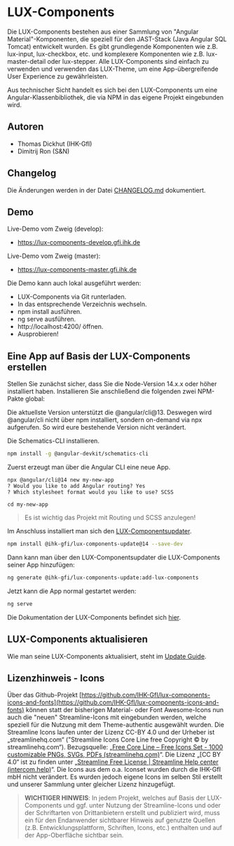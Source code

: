 # LUX-Components
Die LUX-Components bestehen aus einer Sammlung von "Angular Material"-Komponenten, 
die speziell für den JAST-Stack (Java Angular SQL Tomcat)
entwickelt wurden. Es gibt grundlegende Komponenten wie z.B. lux-input, lux-checkbox, 
etc. und komplexere Komponenten wie z.B. lux-master-detail oder lux-stepper. 
Alle LUX-Components sind einfach zu verwenden und verwenden das LUX-Theme, 
um eine App-übergreifende User Experience zu gewährleisten.    

Aus technischer Sicht handelt es sich bei den LUX-Components um eine 
Angular-Klassenbibliothek, die via NPM in das eigene Projekt eingebunden wird. 

## Autoren
- Thomas Dickhut (IHK-GfI)
- Dimitrij Ron (S&N)

## Changelog
Die Änderungen werden in der Datei [CHANGELOG.md](https://github.com/IHK-GfI/lux-components/blob/master/CHANGELOG.md) dokumentiert.

## Demo
Live-Demo vom Zweig (develop): 
- https://lux-components-develop.gfi.ihk.de

Live-Demo vom Zweig (master): 
- https://lux-components-master.gfi.ihk.de

Die Demo kann auch lokal ausgeführt werden: 
- LUX-Components via Git runterladen. 
- In das entsprechende Verzeichnis wechseln.
- npm install ausführen.
- ng serve ausführen.
- http://localhost:4200/ öffnen.
- Ausprobieren!

## Eine App auf Basis der LUX-Components erstellen

Stellen Sie zunächst sicher, dass Sie die Node-Version 14.x.x oder höher installiert haben. 
Installieren Sie anschließend die folgenden zwei NPM-Pakte global:

Die aktuellste Version unterstützt die @angular/cli@13. Deswegen wird @angular/cli nicht über 
npm installiert, sondern on-demand via npx aufgerufen. So wird eure bestehende Version nicht 
verändert.

Die Schematics-CLI installieren.
```bash
npm install -g @angular-devkit/schematics-cli
```

Zuerst erzeugt man über die Angular CLI eine neue App.

```
npx @angular/cli@14 new my-new-app
? Would you like to add Angular routing? Yes
? Which stylesheet format would you like to use? SCSS

cd my-new-app
```
> Es ist wichtig das Projekt mit Routing und SCSS anzulegen!

Im Anschluss installiert man sich den [LUX-Componentsupdater](https://github.com/IHK-GfI/lux-components-update). 

```bash
npm install @ihk-gfi/lux-components-update@14 --save-dev
```

Dann kann man über den LUX-Componentsupdater die LUX-Components seiner App hinzufügen: 

```bash
ng generate @ihk-gfi/lux-components-update:add-lux-components
```

Jetzt kann die App normal gestartet werden: 

```bash
ng serve
```

Die Dokumentation der LUX-Components befindet sich [hier](https://github.com/IHK-GfI/lux-components/wiki).

## LUX-Components aktualisieren
Wie man seine LUX-Components aktualisiert, steht im [Update Guide](https://github.com/IHK-GfI/lux-components/wiki/update-guide).

## Lizenzhinweis - Icons

Über das Github-Projekt [https://github.com/IHK-GfI/lux-components-icons-and-fonts](https://github.com/IHK-GfI/lux-components-icons-and-fonts) können statt der bisherigen Material- oder Font Awesome-Icons nun auch die "neuen" Streamline-Icons mit eingebunden werden, welche speziell für die Nutzung mit dem Theme-authentic ausgewählt wurden.
Die Streamline Icons laufen unter der Lizenz CC-BY 4.0 und der Urheber ist „streamlinehq.com“ ("Streamline Icons Core Line free Copyright © by streamlinehq.com“).
Bezugsquelle: „[Free Core Line – Free Icons Set - 1000 customizable PNGs, SVGs, PDFs (streamlinehq.com)](https://www.streamlinehq.com/icons/streamline-mini-line)“.
Die Lizenz „[CC BY 4.0“ ist zu finden unter „[Streamline Free License | Streamline Help center (intercom.help)](https://intercom.help/streamlinehq/en/articles/5354376-streamline-free-license)“.
Die Icons aus dem o.a. Iconset wurden durch die IHK-GfI mbH nicht verändert. Es wurden jedoch eigene Icons im selben Stil erstellt und unserer Sammlung unter gleicher Lizenz hinzugefügt.

>**WICHTIGER HINWEIS**: In jedem Projekt, welches auf Basis der LUX-Components und ggf. unter Nutzung der Streamline-Icons und oder der Schriftarten von Drittanbietern erstellt und publiziert wird, muss ein für den Endanwender sichtbarer Hinweis auf genutzte Quellen (z.B. Entwicklungsplattform, Schriften, Icons, etc.) enthalten und auf der App-Oberfläche sichtbar sein.
